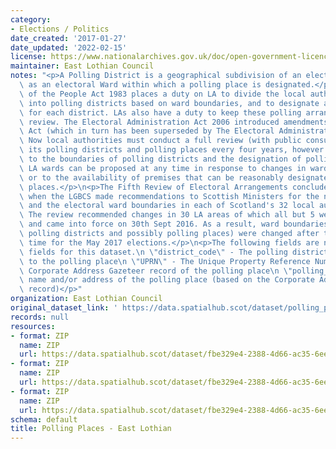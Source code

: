 ```yaml
---
category:
- Elections / Politics
date_created: '2017-01-27'
date_updated: '2022-02-15'
license: https://www.nationalarchives.gov.uk/doc/open-government-licence/version/3/
maintainer: East Lothian Council
notes: "<p>A Polling District is a geographical subdivision of an electoral area such\
  \ as an electoral Ward within which a polling place is designated.</p>\n<p>The Representation\
  \ of the People Act 1983 places a duty on LA to divide the local authority area\
  \ into polling districts based on ward boundaries, and to designate a polling place\
  \ for each district. LAs also have a duty to keep these polling arrangements under\
  \ review. The Electoral Administration Act 2006 introduced amendments to the 1983\
  \ Act (which in turn has been superseded by The Electoral Administration Act 2013).\
  \ Now local authorities must conduct a full review (with public consultation) of\
  \ its polling districts and polling places every four years, however adjustments\
  \ to the boundaries of polling districts and the designation of polling places within\
  \ LA wards can be proposed at any time in response to changes in ward boundaries\
  \ or to the availability of premises that can be reasonably designated as polling\
  \ places.</p>\n<p>The Fifth Review of Electoral Arrangements concluded in May 2016\
  \ when the LGBCS made recommendations to Scottish Ministers for the number of Councillors\
  \ and the electoral ward boundaries in each of Scotland's 32 local authorities.\
  \ The review recommended changes in 30 LA areas of which all but 5 were accepted\
  \ and came into force on 30th Sept 2016. As a result, ward boundaries (and therefore\
  \ polling districts and possibly polling places) were changed after this date in\
  \ time for the May 2017 elections.</p>\n<p>The following fields are now MANDATORY\
  \ fields for this dataset.\n \"district_code\" - The polling district code linked\
  \ to the polling place\n \"UPRN\" - The Unique Property Reference Number for the\
  \ Corporate Address Gazeteer record of the polling place\n \"polling_place\" - The\
  \ name and/or address of the polling place (based on the Corporate Address Gazeteer\
  \ record)</p>"
organization: East Lothian Council
original_dataset_link: ' https://data.spatialhub.scot/dataset/polling_places-el'
records: null
resources:
- format: ZIP
  name: ZIP
  url: https://data.spatialhub.scot/dataset/fbe329e4-2388-4d66-ac35-6eeb1aa6ecc6/resource/872d2d72-b220-4819-b898-e0021a097108/download/polling-places-elc.zip
- format: ZIP
  name: ZIP
  url: https://data.spatialhub.scot/dataset/fbe329e4-2388-4d66-ac35-6eeb1aa6ecc6/resource/707d4789-fc67-40f8-afbb-5e567651f2e4/download/polling_places.zip
- format: ZIP
  name: ZIP
  url: https://data.spatialhub.scot/dataset/fbe329e4-2388-4d66-ac35-6eeb1aa6ecc6/resource/7a88269f-14ac-42e7-80e0-64119b41f9af/download/polling-places-updated-with-uprns.zip
schema: default
title: Polling Places - East Lothian
---
```

